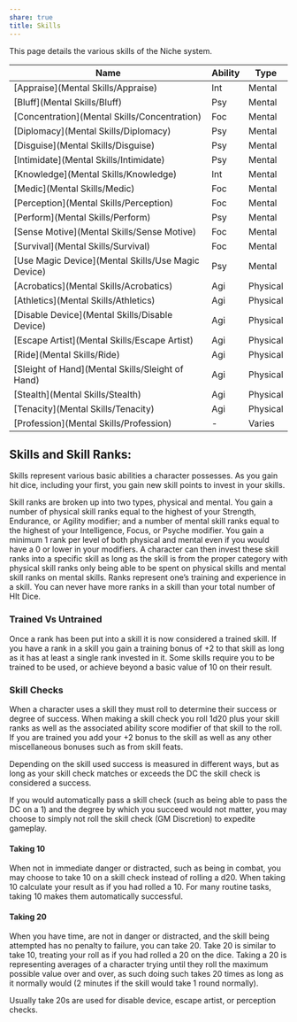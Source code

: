 ```yaml
---
share: true
title: Skills
---
```

This page details the various skills of the Niche system.

| Name                                               | Ability | Type     |
| -------------------------------------------------- | ------- | -------- |
| [Appraise](Mental Skills/Appraise)                 | Int     | Mental   |
| [Bluff](Mental Skills/Bluff)                       | Psy     | Mental   |
| [Concentration](Mental Skills/Concentration)       | Foc     | Mental   |
| [Diplomacy](Mental Skills/Diplomacy)               | Psy     | Mental   |
| [Disguise](Mental Skills/Disguise)                 | Psy     | Mental   |
| [Intimidate](Mental Skills/Intimidate)             | Psy     | Mental   |
| [Knowledge](Mental Skills/Knowledge)               | Int     | Mental   |
| [Medic](Mental Skills/Medic)                       | Foc     | Mental   |
| [Perception](Mental Skills/Perception)             | Foc     | Mental   |
| [Perform](Mental Skills/Perform)                   | Psy     | Mental   |
| [Sense Motive](Mental Skills/Sense Motive)         | Foc     | Mental   |
| [Survival](Mental Skills/Survival)                 | Foc     | Mental   |
| [Use Magic Device](Mental Skills/Use Magic Device) | Psy     | Mental   |
| [Acrobatics](Mental Skills/Acrobatics)             | Agi     | Physical |
| [Athletics](Mental Skills/Athletics)               | Agi     | Physical |
| [Disable Device](Mental Skills/Disable Device)     | Agi     | Physical |
| [Escape Artist](Mental Skills/Escape Artist)       | Agi     | Physical |
| [Ride](Mental Skills/Ride)                         | Agi     | Physical |
| [Sleight of Hand](Mental Skills/Sleight of Hand)   | Agi     | Physical |
| [Stealth](Mental Skills/Stealth)                   | Agi     | Physical |
| [Tenacity](Mental Skills/Tenacity)                 | Agi     | Physical |
| [Profession](Mental Skills/Profession)             | -       | Varies   |



## Skills and Skill Ranks:

Skills represent various basic abilities a character possesses. As you gain hit dice, including your first, you gain new skill points to invest in your skills.

Skill ranks are broken up into two types, physical and mental. You gain a number of physical skill ranks equal to the highest of your Strength, Endurance, or Agility modifier; and a number of mental skill ranks equal to the highest of your Intelligence, Focus, or Psyche modifier. You gain a minimum 1 rank per level of both physical and mental even if you would have a 0 or lower in your modifiers. A character can then invest these skill ranks into a specific skill as long as the skill is from the proper category with physical skill ranks only being able to be spent on physical skills and mental skill ranks on mental skills. Ranks represent one’s training and experience in a skill. You can never have more ranks in a skill than your total number of HIt Dice.

### Trained Vs Untrained

Once a rank has been put into a skill it is now considered a trained skill. If you have a rank in a skill you gain a training bonus of +2 to that skill as long as it has at least a single rank invested in it. Some skills require you to be trained to be used, or achieve beyond a basic value of 10 on their result.

### Skill Checks

When a character uses a skill they must roll to determine their success or degree of success. When making a skill check you roll 1d20 plus your skill ranks as well as the associated ability score modifier of that skill to the roll. If you are trained you add your +2 bonus to the skill as well as any other miscellaneous bonuses such as from skill feats.

Depending on the skill used success is measured in different ways, but as long as your skill check matches or exceeds the DC the skill check is considered a success.

If you would automatically pass a skill check (such as being able to pass the DC on a 1) and the degree by which you succeed would not matter, you may choose to simply not roll the skill check (GM Discretion) to expedite gameplay.

#### Taking 10

When not in immediate danger or distracted, such as being in combat, you may choose to take 10 on a skill check instead of rolling a d20. When taking 10 calculate your result as if you had rolled a 10. For many routine tasks, taking 10 makes them automatically successful.

#### Taking 20

When you have time, are not in danger or distracted, and the skill being attempted has no penalty to failure, you can take 20. Take 20 is similar to take 10, treating your roll as if you had rolled a 20 on the dice. Taking a 20 is representing averages of a character trying until they roll the maximum possible value over and over, as such doing such takes 20 times as long as it normally would (2 minutes if the skill would take 1 round normally).

Usually take 20s are used for disable device, escape artist, or perception checks.